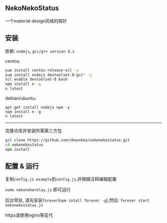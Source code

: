 ## NekoNekoStatus

一个material design风格的探针

## 安装

依赖: `nodejs`, `gcc/g++ version 8.x `

centos: 

```bash
yum install centos-release-scl -y
yum install nodejs devtoolset-8-gcc* -y
scl enable devtoolset-8 bash
npm install n -g
n latest
```

debian/ubuntu:

```
apt-get install nodejs npm -y
npm install n -g
n latest
```

---

克隆仓库并安装所需第三方包

```bash
git clone https://github.com/nkeonkeo/nekonekostatus.git
cd nekonekostatus
npm install
```

## 配置 & 运行

复制`config.js.example`到`config.js`,并根据注释编辑配置

`node nekonekorelay.js` 即可运行

后台常驻, 请先安装`forever`(`npm intall forever -g`),然后: `forever start nekonekostatus.js`

https请使用nginx等反代